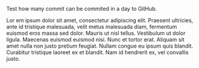 Test how many commit can be commited in a day to GitHub.



Lor em ipsum dolor sit amet, consectetur adipiscing elit. Praesent ultricies, ante id tristique malesuada, velit metus malesuada diam, fermentum euismod eros massa sed dolor. Mauris ut nisl tellus. Vestibulum ut dolor ligula. Maecenas euismod euismod nisi. Nunc et tortor erat. Aliquam sit amet nulla non justo pretium feugiat. Nullam congue eu ipsum quis blandit. Curabitur tristique laoreet ex et blandit. Nam id hendrerit ex, vel convallis justo.